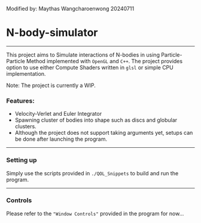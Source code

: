 Modified by: Maythas Wangcharoenwong 20240711
# N-body-simulator
----------
This project aims to Simulate interactions of N-bodies in using Particle-Particle Method implemented with `OpenGL` and `C++`. The project provides option to use either Compute Shaders written in `glsl` or simple CPU implementation.

Note: The project is currently a WIP.

### Features:
- Velocity-Verlet and Euler Integrator
- Spawning cluster of bodies into shape such as discs and globular clusters.
- Although the project does not support taking arguments yet, setups can be done after launching the program.

----------
### Setting up
Simply use the scripts provided in `./QOL_Snippets` to build and run the program.

----------
### Controls
Please refer to the `"Window Controls"` provided in the program for now...

